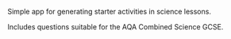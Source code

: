 Simple app for generating starter activities in science lessons. 

Includes questions suitable for the AQA Combined Science GCSE.

